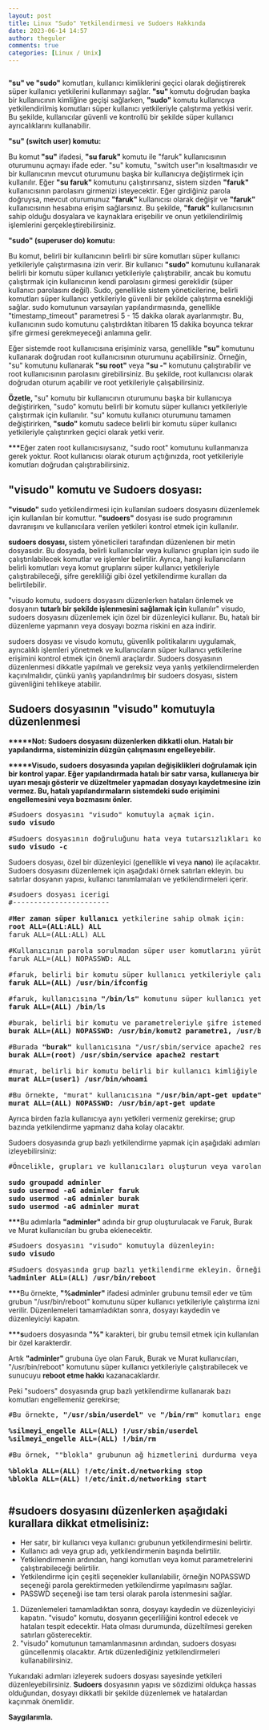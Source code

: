 ```yaml
---
layout: post
title: Linux "Sudo" Yetkilendirmesi ve Sudoers Hakkında
date: 2023-06-14 14:57
author: theguler
comments: true
categories: [Linux / Unix]
---
```

<!-- wp:image {"id":3252,"sizeSlug":"large","linkDestination":"none","className":"is-resized"} -->
<figure class="wp-block-image size-large is-resized"><img src="https://theguler.wordpress.com/wp-content/uploads/2022/05/sudo.jpg?w=297" alt="" class="wp-image-3252" /></figure>
<!-- /wp:image -->

<!-- wp:paragraph -->
<p><strong>"su" ve "sudo"</strong> komutları, kullanıcı kimliklerini geçici olarak değiştirerek süper kullanıcı yetkilerini kullanmayı sağlar.<strong> "su" </strong>komutu doğrudan başka bir kullanıcının kimliğine geçişi sağlarken, <strong>"sudo"</strong> komutu kullanıcıya yetkilendirilmiş komutları süper kullanıcı yetkileriyle çalıştırma yetkisi verir. Bu şekilde, kullanıcılar güvenli ve kontrollü bir şekilde süper kullanıcı ayrıcalıklarını kullanabilir.</p>
<!-- /wp:paragraph -->

<!-- wp:paragraph -->
<p><strong>"su" (switch user) komutu: </strong></p>
<!-- /wp:paragraph -->

<!-- wp:paragraph -->
<p>Bu komut<strong> "su"</strong> ifadesi, <strong>"su faruk" </strong>komutu ile "faruk" kullanıcısının oturumunu açmayı ifade eder. "su" komutu, "switch user"ın kısaltmasıdır ve bir kullanıcının mevcut oturumunu başka bir kullanıcıya değiştirmek için kullanılır. Eğer <strong>"su faruk" </strong>komutunu çalıştırırsanız, sistem sizden <strong>"faruk" </strong>kullanıcısının parolasını girmenizi isteyecektir. Eğer girdiğiniz parola doğruysa, mevcut oturumunuz <strong>"faruk" </strong>kullanıcısı olarak değişir ve <strong>"faruk" </strong>kullanıcısının hesabına erişim sağlarsınız. Bu şekilde, <strong>"faruk" </strong>kullanıcısının sahip olduğu dosyalara ve kaynaklara erişebilir ve onun yetkilendirilmiş işlemlerini gerçekleştirebilirsiniz.</p>
<!-- /wp:paragraph -->

<!-- wp:paragraph -->
<p><strong>"sudo" (superuser do) komutu: </strong></p>
<!-- /wp:paragraph -->

<!-- wp:paragraph -->
<p>Bu komut, belirli bir kullanıcının belirli bir süre komutları süper kullanıcı yetkileriyle çalıştırmasına izin verir. Bir kullanıcı <strong>"sudo"</strong> komutunu kullanarak belirli bir komutu süper kullanıcı yetkileriyle çalıştırabilir, ancak bu komutu çalıştırmak için kullanıcının kendi parolasını girmesi gereklidir (süper kullanıcı parolasını değil). Sudo, genellikle sistem yöneticilerine, belirli komutları süper kullanıcı yetkileriyle güvenli bir şekilde çalıştırma esnekliği sağlar. sudo komutunun varsayılan yapılandırmasında, genellikle "timestamp_timeout" parametresi 5 - 15 dakika olarak ayarlanmıştır. Bu, kullanıcının sudo komutunu çalıştırdıktan itibaren 15 dakika boyunca tekrar şifre girmesi gerekmeyeceği anlamına gelir.</p>
<!-- /wp:paragraph -->

<!-- wp:paragraph -->
<p>Eğer sistemde root kullanıcısına erişiminiz varsa, genellikle <strong>"su" </strong>komutunu kullanarak doğrudan root kullanıcısının oturumunu açabilirsiniz. Örneğin, "su" komutunu kullanarak <strong>"su root" </strong>veya <strong>"su -" </strong>komutunu çalıştırabilir ve root kullanıcısının parolasını girebilirsiniz. Bu şekilde, root kullanıcısı olarak doğrudan oturum açabilir ve root yetkileriyle çalışabilirsiniz.</p>
<!-- /wp:paragraph -->

<!-- wp:paragraph -->
<p><strong>Özetle, </strong>"su" komutu bir kullanıcının oturumunu başka bir kullanıcıya değiştirirken, "sudo" komutu belirli bir komutu süper kullanıcı yetkileriyle çalıştırmak için kullanılır. "su" komutu kullanıcı oturumunu tamamen değiştirirken,<strong> "sudo" </strong>komutu sadece belirli bir komutu süper kullanıcı yetkileriyle çalıştırırken geçici olarak yetki verir.</p>
<!-- /wp:paragraph -->

<!-- wp:paragraph -->
<p><strong>***</strong>Eğer zaten root kullanıcısıysanız, "sudo root" komutunu kullanmanıza gerek yoktur. Root kullanıcısı olarak oturum açtığınızda, root yetkileriyle komutları doğrudan çalıştırabilirsiniz.</p>
<!-- /wp:paragraph -->

<!-- wp:heading -->
<h2 class="wp-block-heading"><strong>"visudo" komutu ve Sudoers dosyası:</strong></h2>
<!-- /wp:heading -->

<!-- wp:paragraph -->
<p><strong>"visudo" </strong>sudo yetkilendirmesi için kullanılan sudoers dosyasını düzenlemek için kullanılan bir komuttur. <strong>"sudoers" </strong>dosyası ise sudo programının davranışını ve kullanıcılara verilen yetkileri kontrol etmek için kullanılır.</p>
<!-- /wp:paragraph -->

<!-- wp:paragraph -->
<p><strong>sudoers dosyası, </strong>sistem yöneticileri tarafından düzenlenen bir metin dosyasıdır. Bu dosyada, belirli kullanıcılar veya kullanıcı grupları için sudo ile çalıştırılabilecek komutlar ve işlemler belirtilir. Ayrıca, hangi kullanıcıların belirli komutları veya komut gruplarını süper kullanıcı yetkileriyle çalıştırabileceği, şifre gerekliliği gibi özel yetkilendirme kuralları da belirtilebilir.</p>
<!-- /wp:paragraph -->

<!-- wp:paragraph -->
<p>"visudo komutu, sudoers dosyasını düzenlerken hataları önlemek ve dosyanın <strong>tutarlı bir şekilde işlenmesini sağlamak için</strong> kullanılır" visudo, sudoers dosyasını düzenlemek için özel bir düzenleyici kullanır. Bu, hatalı bir düzenleme yapmanın veya dosyayı bozma riskini en aza indirir.</p>
<!-- /wp:paragraph -->

<!-- wp:paragraph -->
<p>sudoers dosyası ve visudo komutu, güvenlik politikalarını uygulamak, ayrıcalıklı işlemleri yönetmek ve kullanıcıların süper kullanıcı yetkilerine erişimini kontrol etmek için önemli araçlardır. Sudoers dosyasının düzenlenmesi dikkatle yapılmalı ve gereksiz veya yanlış yetkilendirmelerden kaçınılmalıdır, çünkü yanlış yapılandırılmış bir sudoers dosyası, sistem güvenliğini tehlikeye atabilir.</p>
<!-- /wp:paragraph -->

<!-- wp:heading -->
<h2 class="wp-block-heading">Sudoers dosyasının "visudo" komutuyla düzenlenmesi</h2>
<!-- /wp:heading -->

<!-- wp:paragraph -->
<p><strong>*****Not: Sudoers dosyasını düzenlerken dikkatli olun. Hatalı bir yapılandırma, sisteminizin düzgün çalışmasını engelleyebilir.</strong></p>
<!-- /wp:paragraph -->

<!-- wp:paragraph -->
<p><strong>*****Visudo, sudoers dosyasında yapılan değişiklikleri doğrulamak için bir kontrol yapar. Eğer yapılandırmada hatalı bir satır varsa, kullanıcıya bir uyarı mesajı gösterir ve düzeltmeler yapmadan dosyayı kaydetmesine izin vermez. Bu, hatalı yapılandırmaların sistemdeki sudo erişimini engellemesini veya bozmasını önler.</strong></p>
<!-- /wp:paragraph -->

<!-- wp:preformatted -->
<pre class="wp-block-preformatted">#Sudoers dosyasını "visudo" komutuyla açmak için.
<strong>sudo visudo</strong>

#Sudoers dosyasının doğruluğunu hata veya tutarsızlıkları kontrol etmek için:
<strong>sudo visudo -c</strong></pre>
<!-- /wp:preformatted -->

<!-- wp:paragraph -->
<p>Sudoers dosyası, özel bir düzenleyici (genellikle <strong>vi </strong>veya <strong>nano</strong>) ile açılacaktır. Sudoers dosyasını düzenlemek için aşağıdaki örnek satırları ekleyin. bu satırlar dosyanın yapısı, kullanıcı tanımlamaları ve yetkilendirmeleri içerir.</p>
<!-- /wp:paragraph -->

<!-- wp:preformatted -->
<pre class="wp-block-preformatted">#sudoers dosyası icerigi<br>#-----------------------<br><br>#<strong>Her zaman süper kullanıcı</strong> yetkilerine sahip olmak için:<br><strong>root ALL=(ALL:ALL) ALL</strong><br>faruk ALL=(ALL:ALL) ALL<br><br>#Kullanıcının parola sorulmadan süper user komutlarını yürütmesine izin ver: touch /etc/sudoers.d/sudoer_faruk<br>faruk ALL=(ALL) NOPASSWD: ALL<br><br>#faruk, belirli bir komutu süper kullanıcı yetkileriyle çalıştırabilir.<br><strong>faruk ALL=(ALL) /usr/bin/ifconfig</strong><br><br>#faruk, kullanıcısına <strong>"/bin/ls"</strong> komutunu süper kullanıcı yetkileriyle çalıştırma izni vermek.<br><strong>faruk ALL=(ALL) /bin/ls</strong><br><br>#burak, belirli bir komutu ve parametreleriyle şifre istemeden süper kullanıcı yetkileriyle çalıştırabilir.<br><strong>burak ALL=(ALL) NOPASSWD: /usr/bin/komut2 parametre1, /usr/bin/komut2 parametre2</strong><br><br>#Burada <strong>"burak" </strong>kullanıcısına "/usr/sbin/service apache2 restart" komutunu süper kullanıcı yetkileriyle yalnızca "root" kullanıcı kimliğiyle çalıştırma izni veriliyor.<br><strong>burak ALL=(root) /usr/sbin/service apache2 restart</strong><br><br>#murat, belirli bir komutu belirli bir kullanıcı kimliğiyle süper kullanıcı yetkileriyle çalıştırabilir.<br><strong>murat ALL=(user1) /usr/bin/whoami</strong><br><br>#Bu örnekte, "murat" kullanıcısına <strong>"/usr/bin/apt-get update"</strong> komutunu süper kullanıcı yetkileriyle şifre gerektirmeden çalıştırma izni veriliyor.<br><strong>murat ALL=(ALL) NOPASSWD: /usr/bin/apt-get update</strong></pre>
<!-- /wp:preformatted -->

<!-- wp:paragraph -->
<p>Ayrıca birden fazla kullanıcıya aynı yetkileri vermeniz gerekirse; grup bazında yetkilendirme yapmanız daha kolay olacaktır.</p>
<!-- /wp:paragraph -->

<!-- wp:paragraph -->
<p>Sudoers dosyasında grup bazlı yetkilendirme yapmak için aşağıdaki adımları izleyebilirsiniz:</p>
<!-- /wp:paragraph -->

<!-- wp:preformatted -->
<pre class="wp-block-preformatted">#Öncelikle, grupları ve kullanıcıları oluşturun veya varolanları gruplara ekleyin. Örneğin, <strong>"adminler"</strong> adında bir grup oluşturalım ve Faruk, Burak ve Murat kullanıcılarını bu gruba ekleyelim:

<strong>sudo groupadd adminler
sudo usermod -aG <strong>adminler</strong> faruk
sudo usermod -aG <strong>adminler</strong> burak
sudo usermod -aG <strong>adminler</strong> murat</strong></pre>
<!-- /wp:preformatted -->

<!-- wp:paragraph -->
<p><strong>***</strong>Bu adımlarla <strong>"adminler" </strong>adında bir grup oluşturulacak ve Faruk, Burak ve Murat kullanıcıları bu gruba eklenecektir.</p>
<!-- /wp:paragraph -->

<!-- wp:preformatted -->
<pre class="wp-block-preformatted">#Sudoers dosyasını "visudo" komutuyla düzenleyin:
<strong>sudo visudo</strong>

#Sudoers dosyasında grup bazlı yetkilendirme ekleyin. Örneğin, "adminler" grubundaki tüm kullanıcılara aynı yetkileri tanımlamak için aşağıdaki satırı ekleyin:
<strong>%adminler ALL=(ALL) /usr/bin/reboot</strong></pre>
<!-- /wp:preformatted -->

<!-- wp:paragraph -->
<p><strong>***</strong>Bu örnekte, <strong>"%adminler"</strong> ifadesi adminler grubunu temsil eder ve tüm grubun "/usr/bin/reboot" komutunu süper kullanıcı yetkileriyle çalıştırma izni verilir. Düzenlemeleri tamamladıktan sonra, dosyayı kaydedin ve düzenleyiciyi kapatın.</p>
<!-- /wp:paragraph -->

<!-- wp:paragraph -->
<p><strong>***s</strong>udoers dosyasında <strong>"%" </strong>karakteri, bir grubu temsil etmek için kullanılan bir özel karakterdir.</p>
<!-- /wp:paragraph -->

<!-- wp:paragraph -->
<p>Artık <strong>"adminler" </strong>grubuna üye olan Faruk, Burak ve Murat kullanıcıları, "/usr/bin/reboot" komutunu süper kullanıcı yetkileriyle çalıştırabilecek ve sunucuyu <strong>reboot etme hakkı</strong> kazanacaklardır.</p>
<!-- /wp:paragraph -->

<!-- wp:paragraph -->
<p>Peki "sudoers" dosyasında grup bazlı yetkilendirme kullanarak bazı komutları engellemeniz gerekirse;</p>
<!-- /wp:paragraph -->

<!-- wp:preformatted -->
<pre class="wp-block-preformatted">#Bu örnekte, <strong>"/usr/sbin/userdel" </strong>ve <strong>"/bin/rm" </strong>komutları engellenmektedir. Yani, <strong>"silmeyi_engelle" </strong>grubuna üye olan kullanıcılar bu komutları <strong>"sudo" </strong>yetkileriyle çalıştıramazlar ve silme işlemi yapamazlar.

<strong>%silmeyi_engelle ALL=(ALL) !/usr/sbin/userdel
%silmeyi_engelle ALL=(ALL) !/bin/rm</strong>

#Bu örnek, ""blokla" grubunun ağ hizmetlerini durdurma veya başlatma komutlarını engellemektedir. "/etc/init.d/networking start &amp; stop" önünde <strong>"!" </strong>sembolünü kullanarak, bu komutun açıkça yürütülmesinin reddedildiğini belirtiyorsunuz.

<strong>%blokla ALL=(ALL) !/etc/init.d/networking stop
%blokla ALL=(ALL) !/etc/init.d/networking start</strong></pre>
<!-- /wp:preformatted -->

<!-- wp:paragraph -->
<p></p>
<!-- /wp:paragraph -->

<!-- wp:image {"id":7427,"sizeSlug":"large","linkDestination":"none","className":"is-resized"} -->
<figure class="wp-block-image size-large is-resized"><img src="https://theguler.wordpress.com/wp-content/uploads/2023/06/sudo-e1571154617286.jpg?w=800" alt="" class="wp-image-7427" /></figure>
<!-- /wp:image -->

<!-- wp:heading -->
<h2 class="wp-block-heading"><strong>#sudoers dosyasını düzenlerken aşağıdaki kurallara dikkat etmelisiniz:</strong></h2>
<!-- /wp:heading -->

<!-- wp:list -->
<ul class="wp-block-list"><!-- wp:list-item -->
<li>Her satır, bir kullanıcı veya kullanıcı grubunun yetkilendirmesini belirtir.</li>
<!-- /wp:list-item -->

<!-- wp:list-item -->
<li>Kullanıcı adı veya grup adı, yetkilendirmenin başında belirtilir.</li>
<!-- /wp:list-item -->

<!-- wp:list-item -->
<li>Yetkilendirmenin ardından, hangi komutları veya komut parametrelerini çalıştırabileceği belirtilir.</li>
<!-- /wp:list-item -->

<!-- wp:list-item -->
<li>Yetkilendirme için çeşitli seçenekler kullanılabilir, örneğin NOPASSWD seçeneği parola gerektirmeden yetkilendirme yapılmasını sağlar.</li>
<!-- /wp:list-item -->

<!-- wp:list-item -->
<li>PASSWD seçeneği ise tam tersi olarak parola istenmesini sağlar.</li>
<!-- /wp:list-item --></ul>
<!-- /wp:list -->

<!-- wp:list {"ordered":true} -->
<ol class="wp-block-list"><!-- wp:list-item -->
<li>Düzenlemeleri tamamladıktan sonra, dosyayı kaydedin ve düzenleyiciyi kapatın. "visudo" komutu, dosyanın geçerliliğini kontrol edecek ve hataları tespit edecektir. Hata olması durumunda, düzeltilmesi gereken satırları gösterecektir.</li>
<!-- /wp:list-item -->

<!-- wp:list-item -->
<li>"visudo" komutunun tamamlanmasının ardından, sudoers dosyası güncellenmiş olacaktır. Artık düzenlediğiniz yetkilendirmeleri kullanabilirsiniz.</li>
<!-- /wp:list-item --></ol>
<!-- /wp:list -->

<!-- wp:paragraph -->
<p>Yukarıdaki adımları izleyerek sudoers dosyası sayesinde yetkileri düzenleyebilirsiniz. <strong>Sudoers</strong> dosyasının yapısı ve sözdizimi oldukça hassas olduğundan, dosyayı dikkatli bir şekilde düzenlemek ve hatalardan kaçınmak önemlidir.</p>
<!-- /wp:paragraph -->

<!-- wp:paragraph -->
<p><strong>Saygılarımla.</strong></p>
<!-- /wp:paragraph -->
